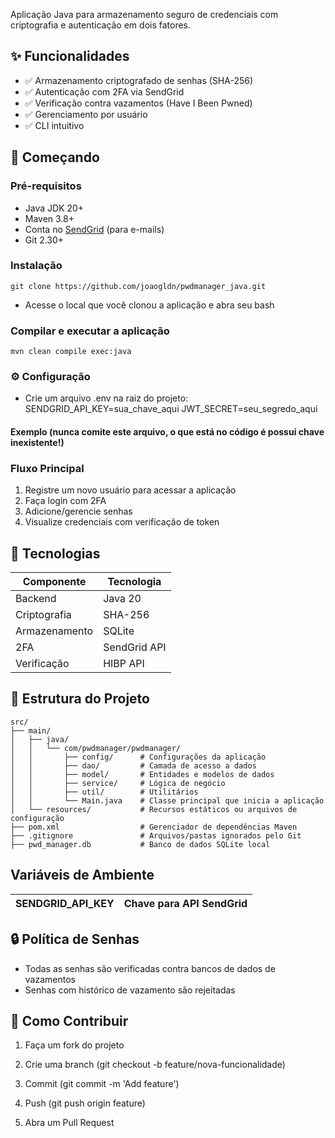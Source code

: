 Aplicação Java para armazenamento seguro de credenciais com criptografia e autenticação em dois fatores.

## ✨ Funcionalidades

- ✅ Armazenamento criptografado de senhas (SHA-256)
- ✅ Autenticação com 2FA via SendGrid
- ✅ Verificação contra vazamentos (Have I Been Pwned)
- ✅ Gerenciamento por usuário
- ✅ CLI intuitivo

## 🚀 Começando

### Pré-requisitos
- Java JDK 20+
- Maven 3.8+
- Conta no [SendGrid](https://sendgrid.com/) (para e-mails)
- Git 2.30+

### Instalação
``` git clone https://github.com/joaogldn/pwdmanager_java.git ```
- Acesse o local que você clonou a aplicação e abra seu bash

### Compilar e executar a aplicação
``` mvn clean compile exec:java ```

### ⚙️ Configuração
- Crie um arquivo .env na raiz do projeto:
SENDGRID_API_KEY=sua_chave_aqui
JWT_SECRET=seu_segredo_aqui
#### Exemplo  (nunca comite este arquivo, o que está no código é possui chave inexistente!)

### Fluxo Principal
1. Registre um novo usuário para acessar a aplicação
2. Faça login com 2FA
3. Adicione/gerencie senhas
4. Visualize credenciais com verificação de token

## 🔧 Tecnologias

| Componente     | Tecnologia     |
|----------------|----------------|
| Backend        | Java 20        |
| Criptografia   | SHA-256        |
| Armazenamento  | SQLite         |
| 2FA            | SendGrid API   |
| Verificação    | HIBP API       |

## 📁 Estrutura do Projeto

```text
src/
├── main/
│   ├── java/
│   │   └── com/pwdmanager/pwdmanager/
│   │       ├── config/      # Configurações da aplicação 
│   │       ├── dao/         # Camada de acesso a dados 
│   │       ├── model/       # Entidades e modelos de dados 
│   │       ├── service/     # Lógica de negócio 
│   │       ├── util/        # Utilitários 
│   │       └── Main.java    # Classe principal que inicia a aplicação
│   └── resources/           # Recursos estáticos ou arquivos de configuração
├── pom.xml                  # Gerenciador de dependências Maven
├── .gitignore               # Arquivos/pastas ignorados pelo Git
├── pwd_manager.db           # Banco de dados SQLite local
````
## Variáveis de Ambiente

| SENDGRID_API_KEY   | Chave para API SendGrid    |
|--------------------|----------------------------|

## 🔒 Política de Senhas
- Todas as senhas são verificadas contra bancos de dados de vazamentos
- Senhas com histórico de vazamento são rejeitadas

## 🤝 Como Contribuir

1. Faça um fork do projeto

2. Crie uma branch (git checkout -b feature/nova-funcionalidade)

3. Commit (git commit -m 'Add feature')

4. Push (git push origin feature)

5. Abra um Pull Request





